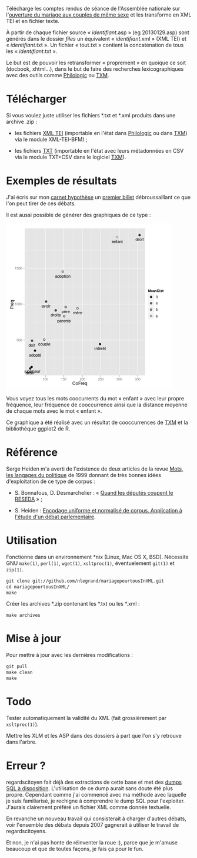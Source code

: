 Télécharge les comptes rendus de séance de l'Assemblée nationale sur
l'[ouverture du mariage aux couples de même
sexe](http://www.assemblee-nationale.fr/14/dossiers/mariage_personnes_meme_sexe.asp)
et les transforme en XML TEI et en fichier texte.

À partir de chaque fichier source « _identifiant_.asp » (eg
20130129.asp) sont générés dans le dossier _files_ un équivalent
« _identifiant_.xml » (XML TEI) et « _identifiant_.txt ». Un fichier
« tout.txt » contient la concaténation de tous les
« _identifiant_.txt ».

Le but est de pouvoir les retransformer « proprement » en quoique ce
soit (docbook, xhtml...), dans le but de faire des recherches
lexicographiques avec des outils comme
[Philologic](https://sites.google.com/site/philologic3/) ou
[TXM](http://textometrie.ens-lyon.fr/).

Télécharger
===========

Si vous voulez juste utiliser les fichiers *.txt et *.xml produits
dans une archive .zip :

- les fichiers [XML
  TEI](http://perso.obspm.fr/nicolas.legrand/MPT-TEI.zip) (importable
  en l'état dans
  [Philologic](https://sites.google.com/site/philologic3/) ou dans
  [TXM](http://textometrie.ens-lyon.fr/)) via le module XML-TEI-BFM) ;

- les fichiers
  [TXT](http://perso.obspm.fr/nicolas.legrand/MPT-TXM-TXT-CSV.zip)
  (importable en l'état avec leurs métadonnées en CSV via le module
  TXT+CSV dans le logiciel [TXM](http://textometrie.ens-lyon.fr/)).

Exemples de résultats
=====================

J'ai écris sur mon [carnet hypothèse](http://eproto.hypotheses.org/)
un [premier billet](http://eproto.hypotheses.org/126) débroussaillant
ce que l'on peut tirer de ces débats.

Il est aussi possible de générer des graphiques de ce type :

![enfant](enfant.png)

Vous voyez tous les mots coocurrents du mot « enfant » avec leur
propre fréquence, leur fréquence de cooccurrence ainsi que la
distance moyenne de chaque mots avec le mot « enfant ».

Ce graphique a été réalisé avec un résultat de cooccurrences de
[TXM](http://textometrie.ens-lyon.fr/) et la bibliothèque ggplot2 de
R.

Référence
=========

Serge Heiden m'a averti de l'existence de deux articles de la revue
[Mots, les langages du politique](http://mots.revues.org/) de 1999
donnant de très bonnes idées d'exploitation de ce type de corpus :

- S. Bonnafous, D. Desmarchelier : « [Quand les députés coupent le
  RESEDA](http://www.persee.fr/web/revues/home/prescript/article/mots_0243-6450_1999_num_60_1_2166) » ;

- S. Heiden : [Encodage uniforme et normalisé de corpus. Application à
  l'étude d'un débat
  parlementaire](http://www.persee.fr/web/revues/home/prescript/article/mots_0243-6450_1999_num_60_1_2168).

Utilisation
===========

Fonctionne dans un environnement *nix (Linux, Mac OS X,
BSD). Nécessite GNU `make(1)`, `perl(1)`, `wget(1)`, `xsltproc(1)`,
éventuelement `git(1)` et `zip(1)`.

    git clone git://github.com/nlegrand/mariagepourtousInXML.git
    cd mariagepourtousInXML/
    make

Créer les archives *.zip contenant les *.txt ou les *.xml :

    make archives

Mise à jour
===========

Pour mettre à jour avec les dernières modifications :

    git pull
    make clean
    make

Todo
====

Tester automatiquement la validité du XML (fait grossièrement par
`xsltproc(1)`).

Mettre les XLM et les ASP dans des dossiers à part que l'on s'y
retrouve dans l'arbre.

Erreur ?
========

regardscitoyen fait déjà des extractions de cette base et met des
[dumps SQL à
disposition](http://www.regardscitoyens.org/telechargement/donnees/). L'utilisation
de ce dump aurait sans doute été plus propre. Cependant comme j'ai
commencé avec ma méthode avec laquelle je suis familiarisé, je
rechigne à comprendre le dump SQL pour l'exploiter. J'aurais
clairement préféré un fichier XML comme donnée textuelle.

En revanche un nouveau travail qui consisterait à charger d'autres
débats, voir l'ensemble des débats depuis 2007 gagnerait à utiliser le
travail de regardscitoyens.

Et non, je n'ai pas honte de réinventer la roue :), parce que je
m'amuse beaucoup et que de toutes façons, je fais ça pour le fun.
